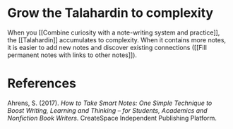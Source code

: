# Grow the Talahardin to complexity

When you [[Combine curiosity with a note-writing system and practice]], the [[Talahardin]] accumulates to complexity. When it contains more notes, it is easier to add new notes and discover existing connections ([[Fill permanent notes with links to other notes]]).

# References

Ahrens, S. (2017). *How to Take Smart Notes: One Simple Technique to Boost Writing, Learning and Thinking – for Students, Academics and Nonfiction Book Writers*. CreateSpace Independent Publishing Platform.

